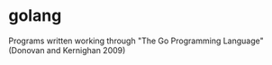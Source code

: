 # golang
Programs written working through "The Go Programming Language" (Donovan and Kernighan 2009)
